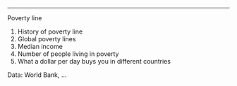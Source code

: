 ------------
Poverty line

1. History of poverty line
2. Global poverty lines
3. Median income
4. Number of people living in poverty
5. What a dollar per day buys you in different countries


Data:
World Bank, ...
